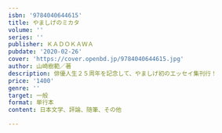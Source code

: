 ```yaml
---
isbn: '9784040644615'
title: やましげのミカタ
volume: ''
series: ''
publisher: ＫＡＤＯＫＡＷＡ
pubdate: '2020-02-26'
cover: 'https://cover.openbd.jp/9784040644615.jpg'
author: 山崎樹範／著
description: 俳優人生２５周年を記念して、やましげ初のエッセイ集刊行！
price: '1400'
genre: ''
target: 一般
format: 単行本
content: 日本文学、評論、随筆、その他

---
```

